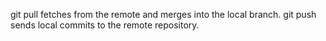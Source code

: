  git pull fetches from the remote and merges into the local branch. git push sends local commits to the remote repository.
